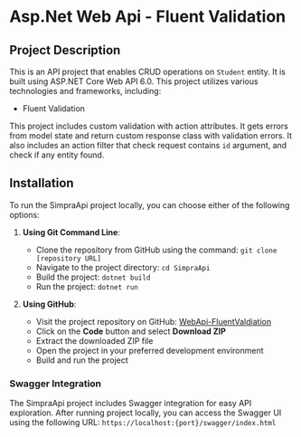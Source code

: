 # Asp.Net Web Api - Fluent Validation

## Project Description
This is an API project that enables CRUD operations on `Student` entity. It is built using ASP.NET Core Web API 6.0. This project utilizes various technologies and frameworks, including:

- Fluent Validation

This project includes custom validation with action attributes. It gets errors from model state and return custom response class with validation errors. It also includes an action filter that check request contains `id` argument, and check if any entity found.

## Installation
To run the SimpraApi project locally, you can choose either of the following options:

1. **Using Git Command Line**:
   - Clone the repository from GitHub using the command: `git clone [repository URL]`
   - Navigate to the project directory: `cd SimpraApi`
   - Build the project: `dotnet build`
   - Run the project: `dotnet run`

2. **Using GitHub**:
   - Visit the project repository on GitHub: [WebApi-FluentValdiation](https://github.com/furkansahin16/simpra-dotnet-bootcamp/tree/main/works/WebApi_FluentValidation)
   - Click on the **Code** button and select **Download ZIP**
   - Extract the downloaded ZIP file
   - Open the project in your preferred development environment
   - Build and run the project

### Swagger Integration
The SimpraApi project includes Swagger integration for easy API exploration. After running project locally, you can access the Swagger UI using the following URL:
`https://localhost:{port}/swagger/index.html`
